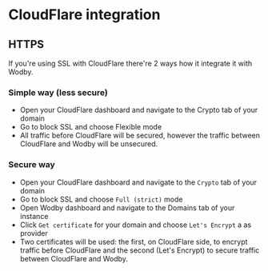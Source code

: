 # CloudFlare integration

## HTTPS

If you're using SSL with CloudFlare there're 2 ways how it integrate it with Wodby.

### Simple way (less secure)

* Open your CloudFlare dashboard and navigate to the Crypto tab of your domain
* Go to block SSL and choose Flexible mode
* All traffic before CloudFlare will be secured, however the traffic between CloudFlare and Wodby will be unsecured.

### Secure way

* Open your CloudFlare dashboard and navigate to the `Crypto` tab of your domain
* Go to block SSL and choose `Full (strict)` mode
* Open Wodby dashboard and navigate to the Domains tab of your instance
* Click `Get certificate` for your domain and choose `Let's Encrypt` a as provider
* Two certificates will be used: the first, on CloudFlare side, to encrypt traffic before CloudFlare and the second (Let's Encrypt) to secure traffic between CloudFlare and Wodby.